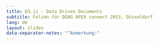 ```yaml
---
title: D3.js - Data Driven Documents
subtitle: Folien für DOAG APEX connect 2015, Düsseldorf
lang: de
layout: slides
data-separator-notes: "^Anmerkung:"
---
```

<link  href="/assets/d3.js/d3-force-2.0.2.css" rel="stylesheet" type="text/css">
<script src="/assets/d3.js/d3-3.5.6.min.js"></script>
<script src="/assets/d3.js/d3-force-2.0.2.min.js"></script>
<script>
Reveal.addEventListener( 'ready', function( event ) {

  //Beispiel 3
  window.data = [
    {"id":1, "r":14, "x":80,  "y":15, "color":"red"},
    {"id":2, "r":14, "x":100, "y":15, "color":"green"},
    {"id":3, "r":14, "x":120, "y":15, "color":"blue"}
  ];
  window.svg = d3.select('svg#Beispiel_3');
  window.circle = window.svg.selectAll('circle')
    .data(data, function(d){ return d.id; });
  window.circle.exit().remove();
  window.circle.enter().append('circle');
  window.circle
    .attr('r', function(d) { return d.r; })
    .attr('cx', function(d) { return d.x; })
    .attr('cy', function(d) { return d.y; })
    .attr('fill', function(d) { return d.color; });

  //Beispiel 4
  window.nodes = [
    {"name":"King","dept":10},{"name":"Blake","dept":30},
    {"name":"Clark","dept":10},{"name":"Jones","dept":20},
    {"name":"Scott","dept":20},{"name":"Ford","dept":20},
    {"name":"Smith","dept":20},{"name":"Allen","dept":30},
    {"name":"Ward","dept":30},{"name":"Martin","dept":30},
    {"name":"Turner","dept":30},{"name":"Adams","dept":20},
    {"name":"James","dept":30},{"name":"Miller","dept":10}
  ];
  window.links = [
    {"source":1,"target":0},{"source":2,"target":0},
    {"source":3,"target":0},{"source":7,"target":1},
    {"source":8,"target":1},{"source":9,"target":1},
    {"source":10,"target":1},{"source":12,"target":1},
    {"source":13,"target":2},{"source":4,"target":3},
    {"source":5,"target":3},{"source":6,"target":5},
    {"source":11,"target":4}
  ];
  window.width = 600, height = 400;
  window.svg_4 = d3.select("svg#Beispiel_4")
    .attr("width",width).attr("height", height);
  window.color = d3.scale.category10();
  window.force = d3.layout.force().size([width,height]);
  window.link = svg_4.selectAll("line").data(window.links)
    .enter().append("line").style('stroke','#999');
  window.node = svg_4.selectAll("circle").data(window.nodes)
    .enter().append("circle")
      .attr("r", 5)
      .style("fill", function(d){ return color(d.dept); })
      .call(force.drag);
  window.force.on("tick", function(){
    window.link.attr("x1", function(d){ return d.source.x; })
        .attr("y1", function(d){ return d.source.y; })
        .attr("x2", function(d){ return d.target.x; })
        .attr("y2", function(d){ return d.target.y; });
    window.node.attr("cx", function(d){ return d.x; })
        .attr("cy", function(d){ return d.y; });
  });
  window.force.nodes(window.nodes).links(window.links).start();

  //Beispiel 5
  window.demo_emp = netGobrechtsD3Force('demo_emp')
    .width(800)
    .height(500)
    .colorScheme('color10')
    .showTooltips(false)
    .start();

  //Beispiel Anhang
  window.my_chart = function () {
    var conf = { "width": 600, "height": 400 };
    function chart(){/*create chart with conf*/}
    chart.render = function(){
      chart();
      return chart;
    };
    chart.width = function(value) {
      if (!arguments.length) return conf.width;
      conf.width = value;
      return chart;
    };
    return chart;
  }

});
</script>
